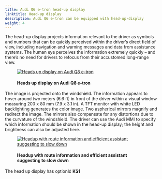 ```yaml
---
title: Audi Q6 e-tron head-up display
linktitle: Head-up display
description: Audi Q6 e-tron can be equipped with head-up-display
weight: 4
---
```

<!-- markdownlint-disable MD033 -->

The head-up display projects information relevant to the driver as symbols and numbers that can be quickly perceived within the driver’s direct field of view, including navigation and warning messages and data from assistance systems. The human eye perceives the information extremely quickly – and there’s no need for drivers to refocus from their accustomed long-range view.

<figure>
    <a href="https://media.electrichasgoneaudi.net/multimedia/models/e-tron/technology/uiandoperations/headupdisplay/headup.jpg">
        <img src="https://media.electrichasgoneaudi.net/multimedia/models/e-tron/technology/uiandoperations/headupdisplay/headup.jpg"
        class="img-fluid" alt="Heads up display on Audi Q8 e-tron" title="Heads up display on Audi Q8 e-tron">
    </a>
    <figcaption><h4>Heads up display on Audi Q8 e-tron</h4></figcaption>
</figure>

The image is projected onto the windshield. The information appears to hover around two meters (6.6 ft) in front of the driver within a visual window measuring 200 x 80 mm (7.9 x 3.1 in). A TFT monitor with white LED backlighting generates the color image. Two aspherical mirrors magnify and redirect the image. The mirrors also compensate for any distortions due to the curvature of the windshield. The driver can use the Audi MMI to specify which information should be shown in the head-up display; the height and brightness can also be adjusted here.

<figure>
    <a href="https://media.electrichasgoneaudi.net/multimedia/models/e-tron/technology/uiandoperations/headupdisplay/headup2.jpg">
        <img src="https://media.electrichasgoneaudi.net/multimedia/models/e-tron/technology/uiandoperations/headupdisplay/headup2s.jpg"
        class="img-fluid" alt="Headup with route information and efficient assistant suggesting to slow down" title="Headup with route information and efficient assistant suggesting to slow down">
    </a>
    <figcaption><h4>Headup with route information and efficient assistant suggesting to slow down</h4></figcaption>
</figure>

The head up display has optionId **KS1**
